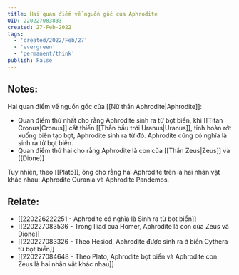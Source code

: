 ```yaml
---
title: Hai quan điểm về nguồn gốc của Aphrodite
UID: 220227083833
created: 27-Feb-2022
tags:
  - 'created/2022/Feb/27'
  - 'evergreen'
  - 'permanent/think'
publish: False
---
```

## Notes:

Hai quan điểm về nguồn gốc của [[Nữ thần Aphrodite|Aphrodite]]:

- Quan điểm thứ nhất cho rằng Aphrodite sinh ra từ bọt biển, khi [[Titan Cronus|Cronus]] cắt thiến  [[Thần bầu trời Uranus|Uranus]], tinh hoàn rớt xuống biển tạo bọt, Aphrodite sinh ra từ đó. Aphrodite cũng có nghĩa là sinh ra từ bọt biển.
- Quan điểm thứ hai cho rằng Aphrodite là con của [[Thần Zeus|Zeus]] và [[Dione]]

Tuy nhiên, theo [[Plato]], ông cho rằng hai Aphrodite trên là hai nhân vật khác nhau: Aphrodite Ourania và Aphrodite Pandemos.

## Relate:
- [[220226222251 - Aphrodite có nghĩa là Sinh ra từ bọt biển]]
- [[220227083536 - Trong Iliad của Homer, Aphrodite là con của Zeus và Dione]]
- [[220227083326 - Theo Hesiod, Aphrodite được sinh ra ở biển Cythera từ bọt biển]]
- [[220227084648 - Theo Plato, Aphrodite bọt biển và Aphrodite con Zeus là hai nhân vật khác nhau]]